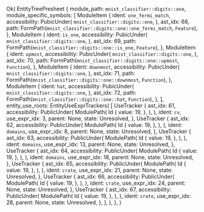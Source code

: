 Ok(
    EntityTreePresheet {
        module_path: `mnist_classifier::digits::one`,
        module_specific_symbols: [
            ModuleItem {
                ident: `one_fermi_match`,
                accessibility: PubicUnder(
                    `mnist_classifier::digits::one`,
                ),
                ast_idx: 68,
                path: FormPath(`mnist_classifier::digits::one::one_fermi_match`, `Feature`),
            },
            ModuleItem {
                ident: `is_one`,
                accessibility: PubicUnder(
                    `mnist_classifier::digits::one`,
                ),
                ast_idx: 69,
                path: FormPath(`mnist_classifier::digits::one::is_one`, `Feature`),
            },
            ModuleItem {
                ident: `upmost`,
                accessibility: PubicUnder(
                    `mnist_classifier::digits::one`,
                ),
                ast_idx: 70,
                path: FormPath(`mnist_classifier::digits::one::upmost`, `Function`),
            },
            ModuleItem {
                ident: `downmost`,
                accessibility: PubicUnder(
                    `mnist_classifier::digits::one`,
                ),
                ast_idx: 71,
                path: FormPath(`mnist_classifier::digits::one::downmost`, `Function`),
            },
            ModuleItem {
                ident: `hat`,
                accessibility: PubicUnder(
                    `mnist_classifier::digits::one`,
                ),
                ast_idx: 72,
                path: FormPath(`mnist_classifier::digits::one::hat`, `Function`),
            },
        ],
        entity_use_roots: EntityUseExprTrackers(
            [
                UseTracker {
                    ast_idx: 61,
                    accessibility: PublicUnder(
                        ModulePath(
                            Id {
                                value: 19,
                            },
                        ),
                    ),
                    ident: `cv`,
                    use_expr_idx: 3,
                    parent: None,
                    state: Unresolved,
                },
                UseTracker {
                    ast_idx: 62,
                    accessibility: PublicUnder(
                        ModulePath(
                            Id {
                                value: 19,
                            },
                        ),
                    ),
                    ident: `domains`,
                    use_expr_idx: 8,
                    parent: None,
                    state: Unresolved,
                },
                UseTracker {
                    ast_idx: 63,
                    accessibility: PublicUnder(
                        ModulePath(
                            Id {
                                value: 19,
                            },
                        ),
                    ),
                    ident: `domains`,
                    use_expr_idx: 13,
                    parent: None,
                    state: Unresolved,
                },
                UseTracker {
                    ast_idx: 64,
                    accessibility: PublicUnder(
                        ModulePath(
                            Id {
                                value: 19,
                            },
                        ),
                    ),
                    ident: `domains`,
                    use_expr_idx: 18,
                    parent: None,
                    state: Unresolved,
                },
                UseTracker {
                    ast_idx: 65,
                    accessibility: PublicUnder(
                        ModulePath(
                            Id {
                                value: 19,
                            },
                        ),
                    ),
                    ident: `crate`,
                    use_expr_idx: 21,
                    parent: None,
                    state: Unresolved,
                },
                UseTracker {
                    ast_idx: 66,
                    accessibility: PublicUnder(
                        ModulePath(
                            Id {
                                value: 19,
                            },
                        ),
                    ),
                    ident: `crate`,
                    use_expr_idx: 24,
                    parent: None,
                    state: Unresolved,
                },
                UseTracker {
                    ast_idx: 67,
                    accessibility: PublicUnder(
                        ModulePath(
                            Id {
                                value: 19,
                            },
                        ),
                    ),
                    ident: `crate`,
                    use_expr_idx: 28,
                    parent: None,
                    state: Unresolved,
                },
            ],
        ),
    },
)